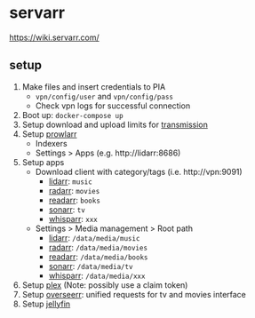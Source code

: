 # servarr

https://wiki.servarr.com/

## setup

1. Make files and insert credentials to PIA
   - `vpn/config/user` and `vpn/config/pass`
   - Check vpn logs for successful connection
1. Boot up: `docker-compose up`
1. Setup download and upload limits for [transmission](http://localhost:9091)
1. Setup [prowlarr](http://localhost:9696)
   - Indexers
   - Settings > Apps (e.g. http://lidarr:8686)
1. Setup apps
   - Download client with category/tags (i.e. http://vpn:9091)
     - [lidarr](http://localhost:8686): `music`
     - [radarr](http://localhost:7878): `movies`
     - [readarr](http://localhost:8787): `books`
     - [sonarr](http://localhost:8989): `tv`
     - [whisparr](http://localhost:6969): `xxx` 
   - Settings > Media management > Root path
     - [lidarr](http://localhost:8686): `/data/media/music`
     - [radarr](http://localhost:7878): `/data/media/movies`
     - [readarr](http://localhost:8787): `/data/media/books`
     - [sonarr](http://localhost:8989): `/data/media/tv`
     - [whisparr](http://localhost:6969): `/data/media/xxx`
1. Setup [plex](http://localhost:32400/web) (Note: possibly use a claim token)
1. Setup [overseerr](http://localhost:5055): unified requests for tv and movies interface 
1. Setup [jellyfin](http://localhost:8096)
